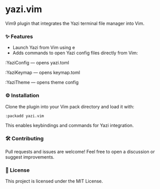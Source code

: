 # yazi.vim

Vim9 plugin that integrates the Yazi terminal file manager into Vim.

### ✨ Features
- Launch Yazi from Vim using <leader>e
- Adds commands to open Yazi config files directly from Vim:

:YaziConfig — opens yazi.toml

:YaziKeymap — opens keymap.toml

:YaziTheme — opens theme config

### ⚙️ Installation
Clone the plugin into your Vim pack directory and load it with:

    :packadd yazi.vim
This enables keybindings and commands for Yazi integration.

### 🛠️ Contributing
Pull requests and issues are welcome! Feel free to open a discussion or suggest improvements.

### 📄 License
This project is licensed under the MIT License.
